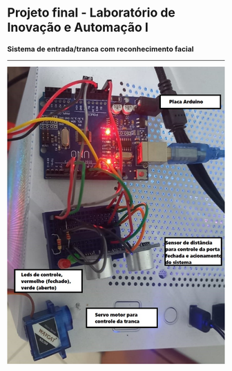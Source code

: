 # Projeto final - Laboratório de Inovação e Automação I
### Sistema de entrada/tranca com reconhecimento facial
---
![Esquema físico do circuito](EsquemaFisico.jpeg)
